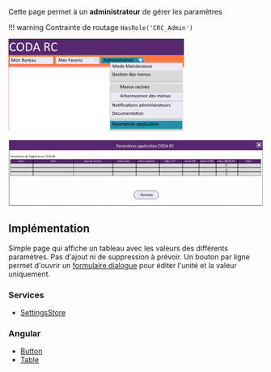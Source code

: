 Cette page permet à un **administrateur** de gérer les paramètres

!!! warning
		Contrainte de routage `HasRole('CRC_Admin')`

![Pasted image 20230125095726](../medias/Pasted%20image%2020230125095726.png)

![Pasted image 20230125095735](../medias/Pasted%20image%2020230125095735.png)

## Implémentation

Simple page qui affiche un tableau avec les valeurs des différents paramètres. Pas d'ajout ni de suppression à prévoir. Un bouton par ligne permet d'ouvrir un [formulaire dialogue](/Composants/SettingFormDialog) pour éditer l'unité et la valeur uniquement.

### Services
- [SettingsStore](/Store/SettingsStore)

### Angular
- [Button](https://material.angular.io/components/button)
- [Table](https://material.angular.io/components/table/overview)